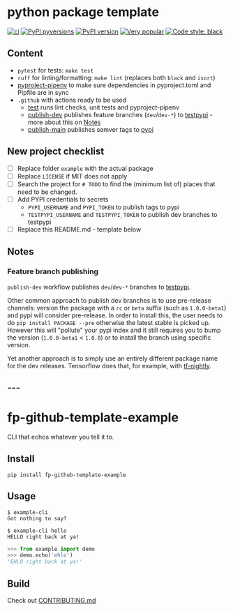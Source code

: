 # python package template

[![ci](https://github.com/fopina/python-package-template/actions/workflows/publish-main.yml/badge.svg)](https://github.com/fopina/python-package-template/actions/workflows/publish-main.yml)
[![PyPI pyversions](https://img.shields.io/pypi/pyversions/fp-github-template-example.svg)](https://pypi.python.org/pypi/fp-github-template-example/)
[![PyPI version](https://badge.fury.io/py/fp-github-template-example.svg)](https://badge.fury.io/py/fp-github-template-example)
[![Very popular](https://img.shields.io/pypi/dm/fp-github-template-example)](https://pypistats.org/packages/fp-github-template-example)
[![Code style: black](https://img.shields.io/badge/code%20style-black-000000.svg)](https://github.com/psf/black)

## Content

* `pytest` for tests: `make test`
* `ruff` for linting/formatting: `make lint` (replaces both `black` and `isort`)
* [pyproject-pipenv](https://github.com/fopina/pyproject-pipenv) to make sure dependencies in pyproject.toml and Pipfile are in sync
* `.github` with actions ready to be used
    * [test](.github/workflows/test.yml) runs lint checks, unit tests and pyproject-pipenv
    * [publish-dev](.github/workflows/publish-dev.yml) publishes feature branches (`dev`/`dev-*`) to [testpypi](https://test.pypi.org) - more about this on [Notes](#feature-branch-publishing)
    * [publish-main](.github/workflows/publish-main.yml) publishes semver tags to [pypi](https://pypi.org)

## New project checklist

* [ ] Replace folder `example` with the actual package
* [ ] Replace `LICENSE` if MIT does not apply
* [ ] Search the project for `# TODO` to find the (minimum list of) places that need to be changed.
* [ ] Add PYPI credentials to secrets
    * `PYPI_USERNAME` and `PYPI_TOKEN` to publish tags to pypi
    * `TESTPYPI_USERNAME` and `TESTPYPI_TOKEN` to publish dev branches to testpypi
* [ ] Replace this README.md - template below

## Notes

### Feature branch publishing

`publish-dev` workflow publishes `dev`/`dev-*` branches to [testpypi](https://test.pypi.org).

Other common approach to publish dev branches is to use pre-release channels: version the package with a `rc` or `beta` suffix (such as `1.0.0-beta1`) and pypi will consider pre-release. In order to install this, the user needs to do `pip install PACKAGE --pre` otherwise the latest stable is picked up.  
However this will "pollute" your pypi index and it still requires you to bump the version (`1.0.0-beta1` < `1.0.0`) or to install the branch using specific version.

Yet another approach is to simply use an entirely different package name for the dev releases. Tensorflow does that, for example, with [tf-nightly](https://pypi.org/project/tf-nightly/).

## ---

# fp-github-template-example

CLI that echos whatever you tell it to.

## Install

```
pip install fp-github-template-example
```

## Usage

```
$ example-cli
Got nothing to say?

$ example-cli hello
HELLO right back at ya!
```

```python
>>> from example import demo
>>> demo.echo('ehlo')
'EHLO right back at ya!'
```

## Build

Check out [CONTRIBUTING.md](CONTRIBUTING.md)